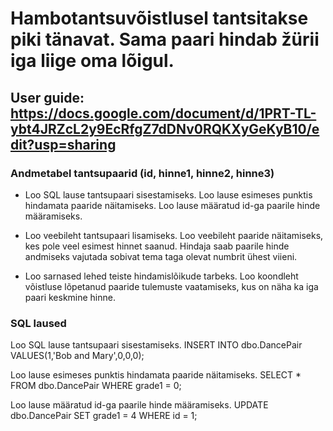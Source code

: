 # Hambotantsuvõistlusel tantsitakse piki tänavat. Sama paari hindab žürii iga liige oma lõigul.

## User guide: https://docs.google.com/document/d/1PRT-TL-ybt4JRZcL2y9EcRfgZ7dDNv0RQKXyGeKyB10/edit?usp=sharing

### Andmetabel tantsupaarid (id, hinne1, hinne2, hinne3)

* Loo SQL lause tantsupaari sisestamiseks. Loo lause esimeses punktis hindamata paaride näitamiseks. 
  Loo lause määratud id-ga paarile hinde määramiseks.

* Loo veebileht tantsupaari lisamiseks. 
  Loo veebileht paaride näitamiseks, kes pole veel esimest hinnet saanud. 
  Hindaja saab paarile hinde andmiseks vajutada sobivat tema taga olevat numbrit ühest viieni.

* Loo sarnased lehed teiste hindamislõikude tarbeks. 
  Loo koondleht võistluse lõpetanud paaride tulemuste vaatamiseks, 
  kus on näha ka iga paari keskmine hinne.

### SQL laused
Loo SQL lause tantsupaari sisestamiseks.
INSERT INTO dbo.DancePair VALUES(1,'Bob and Mary',0,0,0);

Loo lause esimeses punktis hindamata paaride näitamiseks. 
SELECT * FROM dbo.DancePair WHERE grade1 = 0;

Loo lause määratud id-ga paarile hinde määramiseks.
UPDATE dbo.DancePair
SET grade1 = 4
WHERE id = 1;
